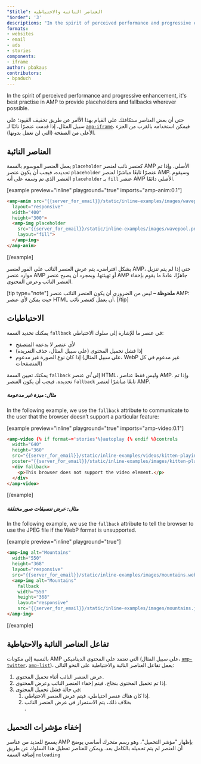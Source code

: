 ```yaml
---
"$title": العناصر النائبة والاحتياطية
"$order": '3'
descriptions: "In the spirit of perceived performance and progressive enhancement, it's best practise in AMP to provide placeholders and fallbacks wherever possible."
formats:
- websites
- email
- ads
- stories
components:
- iframe
author: pbakaus
contributors:
- bpaduch
---
```


In the spirit of perceived performance and progressive enhancement, it's best practise in AMP to provide placeholders and fallbacks wherever possible.

حتى أن بعض العناصر ستكافئك على القيام بهذا الأامر عن طريق تخفيف القيود؛ على سبيل المثال، إذا قدمت عنصرًا نائبًا لـ [`amp-iframe`](../../../../documentation/components/reference/amp-iframe.md#iframe-with-placeholder)، فيمكن استخدامه بالقرب من الجزء الأعلى من الصفحة (التي لن تعمل بدونها).

## العناصر النائبة

يعمل العنصر الموسوم بالسمة `placeholder` كعنصر نائب لعنصر AMP الأصلي. وإذا تم تحديده، فيجب أن يكون عنصر `placeholder` عنصرًا تابعًا مباشرًا لعنصر AMP. وسيقوم العنصر الذي تم وسمه على أنه `placeholder` بـ `fill` عنصر AMP الأصلي دائمًا.

[example preview="inline" playground="true" imports="amp-anim:0.1"]
```html
<amp-anim src="{{server_for_email}}/static/inline-examples/images/wavepool.gif"
  layout="responsive"
  width="400"
  height="300">
  <amp-img placeholder
    src="{{server_for_email}}/static/inline-examples/images/wavepool.png"
    layout="fill">
  </amp-img>
</amp-anim>
```
[/example]

بشكل افتراضي، يتم عرض العنصر النائب على الفور لعنصر AMP، حتى إذا لم يتم تنزيل موارد عنصر AMP أو تهيئتها. وبمجرد أن يصبح عنصر AMP جاهزًا، عادةً ما يقوم بإخفاء العنصر النائب وعرض المحتوى.

[tip type="note"] **ملحوظة –**  ليس من الضروري أن يكون العنصر النائب عنصر AMP؛ حيث يمكن لأي عنصر HTML أن يعمل كعنصر نائب. [/tip]

## الاحتياطيات <a name="fallbacks"></a>

يمكنك تحديد السمة `fallback` في عنصر ما للإشارة إلى سلوك الاحتياطي:

- لأي عنصر لا يدعمه المتصفح
- إذا فشل تحميل المحتوى (على سبيل المثال، حذف التغريدة)
- إذا كان نوع الصورة غير مدعوم (على سبيل المثال، WebP غير مدعوم في كل المتصفحات)

يمكنك تعيين السمة `fallback` إلى *أي* عنصر HTML، وليس فقط عناصر AMP. وإذا تم تحديده، فيجب أن يكون العنصر `fallback` تابعًا مباشرًا لعنصر AMP.

##### مثال: ميزة غير مدعومة

In the following example, we use the `fallback` attribute to communicate to the user that the browser doesn’t support a particular feature:

[example preview="inline" playground="true" imports="amp-video:0.1"]
```html
<amp-video {% if format=='stories'%}autoplay {% endif %}controls
  width="640"
  height="360"
  src="{{server_for_email}}/static/inline-examples/videos/kitten-playing.mp4"
  poster="{{server_for_email}}/static/inline-examples/images/kitten-playing.png">
  <div fallback>
    <p>This browser does not support the video element.</p>
  </div>
</amp-video>
```
[/example]

##### مثال: عرض تنسيقات صور مختلفة

In the following example, we use the `fallback` attribute to tell the browser to use the JPEG file if the WebP format is unsupported.

[example preview="inline" playground="true"]
```html
<amp-img alt="Mountains"
  width="550"
  height="368"
  layout="responsive"
  src="{{server_for_email}}/static/inline-examples/images/mountains.webp">
  <amp-img alt="Mountains"
    fallback
    width="550"
    height="368"
    layout="responsive"
    src="{{server_for_email}}/static/inline-examples/images/mountains.jpg"></amp-img>
</amp-img>
```
[/example]

## تفاعل العناصر النائبة والاحتياطية

بالنسبة إلى مكونات AMP التي تعتمد على المحتوى الديناميكي (على سبيل المثال، [`amp-twitter`](../../../../documentation/components/reference/amp-twitter.md)، [`amp-list`](../../../../documentation/components/reference/amp-list.md))، يعمل تفاعل العناصر النائبة والاحتياطية على النحو التالي:

<ol>
  <li>عرض العنصر النائب أثناء تحميل المحتوى.</li>
  <li>إذا تم تحميل المحتوى بنجاح، فيتم إخفاء العنصر النائب وعرض المحتوى.</li>
  <li>في حالة فشل تحميل المحتوى:     <ol>       <li>إذا كان هناك عنصر احتياطي، فيتم عرض العنصر الاحتياطي.</li>       <li>بخلاف ذلك، يتم الاستمرار في عرض العنصر النائب<br>.</li>     </ol>
</li>
</ol>

## إخفاء مؤشرات التحميل

يسمح للعديد من عناصر AMP بإظهار "مؤشر التحميل"، وهو رسم متحرك أساسي يوضح أن العنصر لم يتم تحميله بالكامل بعد. ويمكن للعناصر تعطيل هذا السلوك عن طريق إضافة السمة `noloading`

